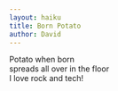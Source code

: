 ```yaml
---
layout: haiku
title: Born Potato
author: David
---
```


Potato when born<br>
spreads all over in the floor<br>
I love rock and tech!<br>
